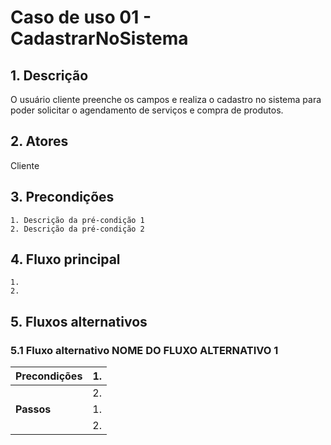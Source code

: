 # Caso de uso 01 - CadastrarNoSistema

## 1. Descrição
O usuário cliente preenche os campos e realiza o cadastro no sistema para poder solicitar o agendamento de serviços e compra de produtos.

## 2. Atores
Cliente

## 3. Precondições


	1. Descrição da pré-condição 1
	2. Descrição da pré-condição 2
 
## 4. Fluxo principal

    1.
    2. 

## 5. Fluxos alternativos

### 5.1 Fluxo alternativo NOME DO FLUXO ALTERNATIVO 1

| **Precondições**  | 1.  |
| --- | --- |
|                   | 2.  |
| **Passos**        | 1.  |
|                   | 2.  |
